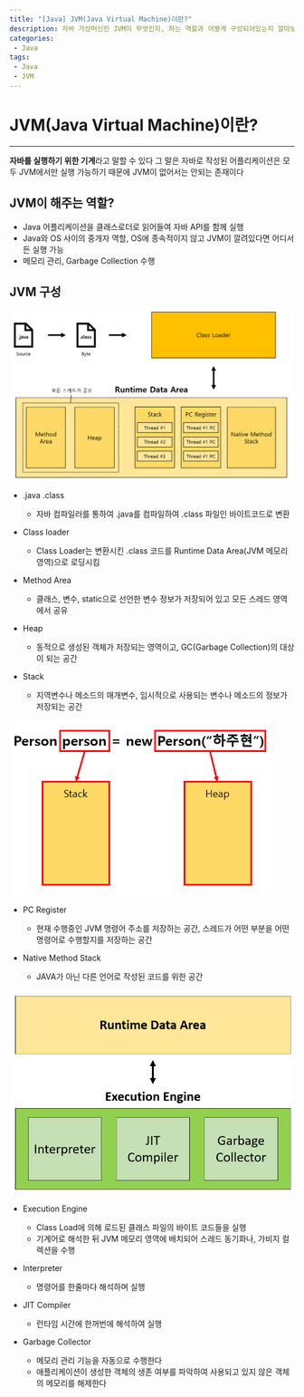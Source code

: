 ```yaml
---
title: "[Java] JVM(Java Virtual Machine)이란?"
description: 자바 가상머신인 JVM이 무엇인지, 하는 역할과 어떻게 구성되어있는지 알아보자
categories:
 - Java
tags:
 - Java
 - JVM
---
```


# JVM(Java Virtual Machine)이란?

<hr>

**자바를 실행하기 위한 기계**라고 말할 수 있다 그 말은 자바로 작성된 어플리케이션은 모두 JVM에서만 실행 가능하기 때문에 JVM이 없어서는 안되는 존재이다

## JVM이 해주는 역할?

- Java 어플리케이션을 클래스로더로 읽어들여 자바 API를 함께 실행
- Java와 OS 사이의 중개자 역할, OS에 종속적이지 않고 JVM이 깔려있다면 어디서든 실행 가능
- 메모리 관리, Garbage Collection 수행

## JVM 구성

![JVM](/assets/postImages/JVMConcept/JVM.PNG)

- .java .class
  - 자바 컴파일러를 통하여 .java를 컴파일하여 .class 파일인 바이트코드로 변환

- Class loader
  - Class Loader는 변환시킨 .class 코드를 Runtime Data Area(JVM 메모리 영역)으로 로딩시킴

- Method Area
  - 클래스, 변수, static으로 선언한 변수 정보가 저장되어 있고 모든 스레드 영역에서 공유

- Heap
  - 동적으로 생성된 객체가 저장되는 영역이고, GC(Garbage Collection)의 대상이 되는 공간

- Stack
  - 지역변수나 메소드의 매개변수, 임시적으로 사용되는 변수나 메소드의 정보가 저장되는 공간

![JVM2](/assets/postImages/JVMConcept/JVM2.PNG)

- PC Register
  - 현재 수행중인 JVM 명령어 주소를 저장하는 공간, 스레드가 어떤 부분을 어떤 명령어로 수행할지를 저장하는 공간

- Native Method Stack
  - JAVA가 아닌 다른 언어로 작성된 코드를 위한 공간


![JVM3](/assets/postImages/JVMConcept/JVM3.PNG)

- Execution Engine
  - Class Load에 의해 로드된 클래스 파일의 바이트 코드들을 실행
  - 기계어로 해석한 뒤 JVM 메모리 영역에 배치되어 스레드 동기화나, 가비지 컬렉션을 수행

- Interpreter
  - 명령어를 한줄마다 해석하며 실행

- JIT Compiler
  - 런타임 시간에 한꺼번에 해석하여 실행

- Garbage Collector
  - 메모리 관리 기능을 자동으로 수행한다
  - 애플리케이션이 생성한 객체의 생존 여부를 파악하여 사용되고 있지 않은 객체의 메모리를 해제한다
